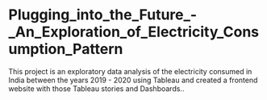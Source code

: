 # Plugging_into_the_Future_-_An_Exploration_of_Electricity_Consumption_Pattern
This project is an exploratory data analysis of the electricity consumed in India between the years 2019 - 2020 using Tableau and created a frontend website with those Tableau stories and Dashboards..
